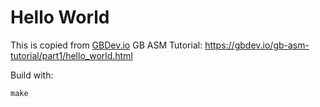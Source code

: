 # Hello World

This is copied from [GBDev.io](https://gbdev.io) GB ASM Tutorial: https://gbdev.io/gb-asm-tutorial/part1/hello_world.html

Build with:

```shell
make
```
